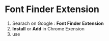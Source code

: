 <h1> Font Finder Extension </h1>

<ol>
<li> Searach on Google : <b>Font Finder Extension</b> </li>
<li>  <b>Install</b> or <b>Add</b> in Chrome Exension </li>
<li>  use</li>


</ol>